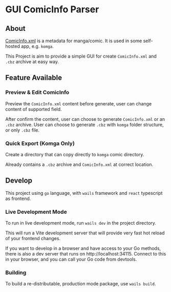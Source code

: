 # GUI ComicInfo Parser

## About

 [ComicInfo.xml](https://anansi-project.github.io/docs/comicinfo/documentation)  is a metadata for manga/comic. It is used in some self-hosted app, e.g. `komga`.

This Project is aim to provide a simple GUI for create `ComicInfo.xml` and `.cbz` archive at easy way.

## Feature Available

### Preview & Edit ComicInfo

Preview the `ComicInfo.xml` content before generate, user can change content of supported field.

After confirm the content, user can choose to generate `ComicInfo.xml` or an `.cbz` archive. User can choose to generate `.cbz`  with `komga` folder structure, or only `.cbz` file.

### Quick Export (Komga Only)

Create a directory that can copy directly to `komga` comic directory.

Already contains a `.cbz` archive and `ComicInfo.xml` at correct location.

## Develop

This project using `go` language, with `wails` framework and `react` typescript as frontend.

### Live Development Mode

To run in live development mode, run `wails dev` in the project directory.

This will run a Vite development server that will provide very fast hot reload of your frontend changes.

If you want to develop in a browser and have access to your Go methods, there is also a dev server that runs on http://localhost:34115. Connect to this in your browser, and you can call your Go code from devtools.

### Building

To build a re-distributable, production mode package, use `wails build`.
